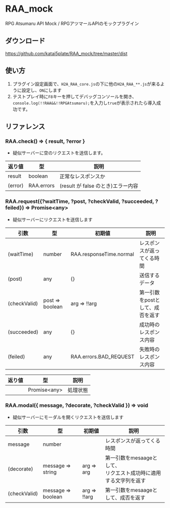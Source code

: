 # RAA_mock
RPG Atsumaru API Mock / RPGアツマールAPIのモックプラグイン

## ダウンロード
https://github.com/katai5plate/RAA_mock/tree/master/dist

## 使い方
1. プラグイン設定画面で、`H2A_RAA_core.js`の下に他の`H2A_RAA_**.js`が来るように設定し、`ON`にします
2. テストプレイ時に`F8`キーを押してデバッグコンソールを開き、`console.log(!!RAA&&!!RPGAtsumaru);`を入力し`true`が表示されたら導入成功です。

## リファレンス
### RAA.check() => { result, ?error }
- 疑似サーバーに空のリクエストを送信します。

|返り値|型|説明|
|-|-|-|
|result|boolean|正常なレスポンスか|
|(error)|RAA.errors|(result が false のとき)エラー内容|

### RAA.request({?waitTime, ?post, ?checkValid, ?succeeded, ?feiled}) => Promise\<any\>
- 疑似サーバーにリクエストを送信します

|引数|型|初期値|説明|
|-|-|-|-|
|(waitTime)|number|RAA.responseTime.normal|レスポンスが返ってくる時間|
|(post)|any|{}|送信するデータ|
|(checkValid)|post => boolean|arg => !!arg|第一引数をpostとして、成否を返す|
|(succeeded)|any|{}|成功時のレスポンス内容|
|(feiled)|any|RAA.errors.BAD_REQUEST|失敗時のレスポンス内容|

|返り値|型|説明|
|-|-|-|
||Promise\<any\>|処理状態|

### RAA.modal({ message, ?decorate, ?checkValid }) => void
- 疑似サーバーにモーダルを開くリクエストを送信します

|引数|型|初期値|説明|
|-|-|-|-|
|message|number||レスポンスが返ってくる時間|
|(decorate)|message => string|arg => arg|第一引数をmesaageとして、<br>リクエスト成功時に適用する文字列を返す|
|(checkValid)|message => boolean|arg => !!arg|第一引数をmesaageとして、成否を返す|

